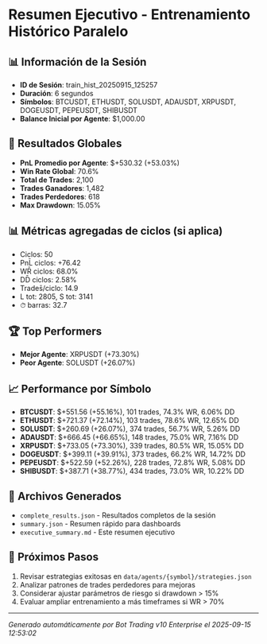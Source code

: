 # Resumen Ejecutivo - Entrenamiento Histórico Paralelo

## 📊 Información de la Sesión
- **ID de Sesión**: train_hist_20250915_125257
- **Duración**: 6 segundos
- **Símbolos**: BTCUSDT, ETHUSDT, SOLUSDT, ADAUSDT, XRPUSDT, DOGEUSDT, PEPEUSDT, SHIBUSDT
- **Balance Inicial por Agente**: $1,000.00

## 🎯 Resultados Globales
- **PnL Promedio por Agente**: $+530.32 (+53.03%)
- **Win Rate Global**: 70.6%
- **Total de Trades**: 2,100
- **Trades Ganadores**: 1,482
- **Trades Perdedores**: 618
- **Max Drawdown**: 15.05%

## 📊 Métricas agregadas de ciclos (si aplica)
- Ciclos: 50
- PnL̄ ciclos: +76.42
- WR̄ ciclos: 68.0%
- DD̄ ciclos: 2.58%
- Trades̄/ciclo: 14.9
- L tot: 2805, S tot: 3141
- ⏱̄ barras: 32.7


## 🏆 Top Performers
- **Mejor Agente**: XRPUSDT (+73.30%)
- **Peor Agente**: SOLUSDT (+26.07%)

## 📈 Performance por Símbolo
- **BTCUSDT**: $+551.56 (+55.16%), 101 trades, 74.3% WR, 6.06% DD
- **ETHUSDT**: $+721.37 (+72.14%), 103 trades, 78.6% WR, 12.65% DD
- **SOLUSDT**: $+260.69 (+26.07%), 374 trades, 56.7% WR, 5.26% DD
- **ADAUSDT**: $+666.45 (+66.65%), 148 trades, 75.0% WR, 7.16% DD
- **XRPUSDT**: $+733.05 (+73.30%), 339 trades, 80.5% WR, 15.05% DD
- **DOGEUSDT**: $+399.11 (+39.91%), 373 trades, 66.2% WR, 14.72% DD
- **PEPEUSDT**: $+522.59 (+52.26%), 228 trades, 72.8% WR, 5.08% DD
- **SHIBUSDT**: $+387.71 (+38.77%), 434 trades, 73.0% WR, 10.22% DD

## 📁 Archivos Generados
- `complete_results.json` - Resultados completos de la sesión
- `summary.json` - Resumen rápido para dashboards
- `executive_summary.md` - Este resumen ejecutivo

## 🎯 Próximos Pasos
1. Revisar estrategias exitosas en `data/agents/{symbol}/strategies.json`
2. Analizar patrones de trades perdedores para mejoras
3. Considerar ajustar parámetros de riesgo si drawdown > 15%
4. Evaluar ampliar entrenamiento a más timeframes si WR > 70%

---
*Generado automáticamente por Bot Trading v10 Enterprise el 2025-09-15 12:53:02*

